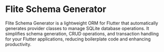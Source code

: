 # Flite Schema Generator

Flite Schema Generator is a lightweight ORM for Flutter that automatically generates provider classes to manage SQLite database operations. It simplifies schema generation, CRUD operations, and transaction handling for your Flutter applications, reducing boilerplate code and enhancing productivity.
